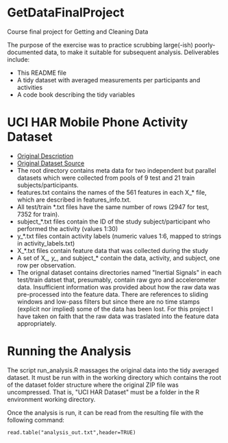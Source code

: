 # GetDataFinalProject
Course final project for Getting and Cleaning Data

The purpose of the exercise was to practice scrubbing large(-ish) poorly-documented data, to make it suitable
for subsequent analysis.  Deliverables include:
* This README file
* A tidy dataset with averaged measurements per participants and activities
* A code book describing the tidy variables

# UCI HAR Mobile Phone Activity Dataset
* [Original Description](http://archive.ics.uci.edu/ml/datasets/Human+Activity+Recognition+Using+Smartphones)
* [Original Dataset Source](https://d396qusza40orc.cloudfront.net/getdata%2Fprojectfiles%2FUCI%20HAR%20Dataset.zip)
* The root directory contains meta data for two independent but parallel datasets which were collected from
pools of 9 test and 21 train subjects/participants.
* features.txt contains the names of the 561 features in each X_* file, which are described in features_info.txt.
* All test/train *.txt files have the same number of rows (2947 for test, 7352 for train).
* subject_*.txt files contain the ID of the study subject/participant who performed the activity (values 1:30)
* y_*.txt files contain activity labels (numeric values 1:6, mapped to strings in activity_labels.txt)
* X_*.txt files contain feature data that was collected during the study
* A set of X_*, y_*, and subject_* contain the data, activity, and subject, one row per observation.
* The orignal dataset contains directories named "Inertial Signals" in each test/train datset that, presumably,
contain raw gyro and accelerometer data.  Insufficient information was provided about how the raw data was
pre-processed into the feature data.  There are references to sliding windows and low-pass filters but
since there are no time stamps (explicit nor implied) some of the data has been lost.  For this project
I have taken on faith that the raw data was traslated into the feature data appropriately.

# Running the Analysis
The script run_analysis.R massages the original data into the tidy averaged dataset.  It must be run with in
the working directory which contains the root of the dataset folder structure where the original ZIP file was
uncompressed.  That is, "UCI HAR Dataset" must be a folder in the R environment working directory.

Once the analysis is run, it can be read from the resulting file with the following command:
```
read.table("analysis_out.txt",header=TRUE)
```
